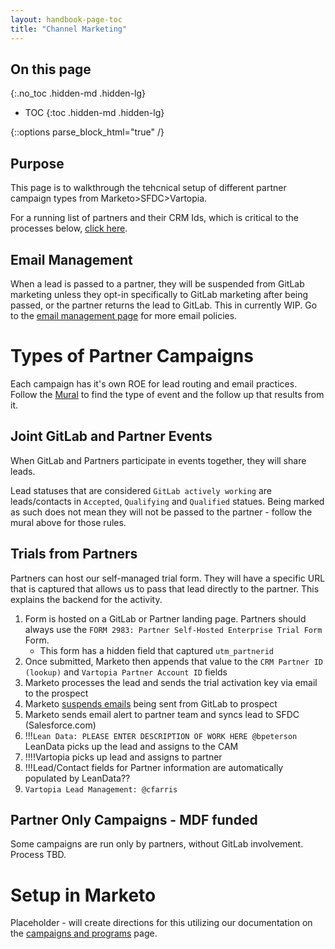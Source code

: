 ```yaml
---
layout: handbook-page-toc
title: "Channel Marketing"
---
```


<link rel="stylesheet" type="text/css" href="/stylesheets/biztech.css" />

## On this page
{:.no_toc .hidden-md .hidden-lg}

- TOC
{:toc .hidden-md .hidden-lg}

{::options parse_block_html="true" /}

## Purpose
This page is to walkthrough the tehcnical setup of different partner campaign types from Marketo>SFDC>Vartopia.

For a running list of partners and their CRM Ids, which is critical to the processes below, [click here](https://docs.google.com/spreadsheets/d/1VGWbbxyjclAopwO_e3JnYZtXysPQ1-UIUt8uBZRXLyE/edit?usp=sharing).

## Email Management
When a lead is passed to a partner, they will be suspended from GitLab marketing unless they opt-in specifically to GitLab marketing after being passed, or the partner returns the lead to GitLab. This in currently WIP. Go to the [email management page](/handbook/marketing/marketing-operations/email-management/#overview) for more email policies. 

# Types of Partner Campaigns
Each campaign has it's own ROE for lead routing and email practices. Follow the [Mural](https://app.mural.co/embed/b89f9208-e9f6-4df1-9c92-a886a5af0642) to find the type of event and the follow up that results from it. 

## Joint GitLab and Partner Events
When GitLab and Partners participate in events together, they will share leads. 

Lead statuses that are considered `GitLab actively working` are leads/contacts in `Accepted`, `Qualifying` and `Qualified` statues. Being marked as such does not mean they will not be passed to the partner - follow the mural above for those rules. 


## Trials from Partners
Partners can host our self-managed trial form. They will have a specific URL that is captured that allows us to pass that lead directly to the partner. This explains the backend for the activity.

1. Form is hosted on a GitLab or Partner landing page. Partners should always use the `FORM 2983: Partner Self-Hosted Enterprise Trial Form` Form. 
   - This form has a hidden field that captured `utm_partnerid`
1. Once submitted, Marketo then appends that value to the `CRM Partner ID (lookup)` and `Vartopia Partner Account ID` fields
1. Marketo processes the lead and sends the trial activation key via email to the prospect
1. Marketo [suspends emails](/handbook/marketing/channel-marketing/partner-campaigns/#email-management) being sent from GitLab to prospect
1. Marketo sends email alert to partner team and syncs lead to SFDC (Salesforce.com)
1. !!!`Lean Data: PLEASE ENTER DESCRIPTION OF WORK HERE @bpeterson` LeanData picks up the lead and assigns to the CAM
1. !!!!Vartopia picks up lead and assigns to partner
1. !!!Lead/Contact fields for Partner information are automatically populated by LeanData??
1. `Vartopia Lead Management: @cfarris`


## Partner Only Campaigns - MDF funded
Some campaigns are run only by partners, without GitLab involvement. Process TBD.


# Setup in Marketo
Placeholder - will create directions for this utilizing our documentation on the [campaigns and programs](https://about.gitlab.com/handbook/marketing/marketing-operations/campaigns-and-programs/#marketo-program-and-salesforce-campaign-set-up) page.



